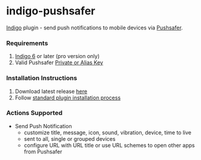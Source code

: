 indigo-pushsafer
===============

[Indigo](http://www.perceptiveautomation.com/indigo/index.html) plugin  - send push notifications to mobile devices via [Pushsafer](https://www.pushsafer.com).

### Requirements

1. [Indigo 6](http://www.perceptiveautomation.com/indigo/index.html) or later (pro version only)
2. Valid Pushsafer [Private or Alias Key](https://www.pushsafer.net/en/api)

### Installation Instructions

1. Download latest release [here](https://github.com/IndigoDomotics/indigo-pushsafer/releases)
2. Follow [standard plugin installation process](http://bit.ly/1e1Vc7b)

### Actions Supported
* Send Push Notification
	* customize title, message, icon, sound, vibration, device, time to live
	* sent to all, single or grouped devices
	* configure URL with URL title or use URL schemes to open other apps from Pushsafer

